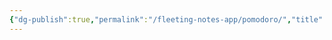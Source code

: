 ```yaml
---
{"dg-publish":true,"permalink":"/fleeting-notes-app/pomodoro/","title":"Pomodoro","tags":["gardenEntry"],"noteIcon":"","created":"2024-06-17T11:38:00.036+03:00","updated":"2024-06-17T13:21:11.382+03:00"}
---
```


